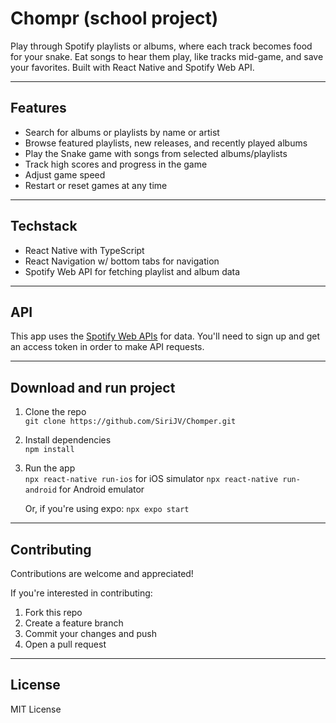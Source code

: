 # Chompr (school project)
Play through Spotify playlists or albums, where each track becomes food for your snake. Eat songs to hear them play, like tracks mid-game, and save your favorites. Built with React Native and Spotify Web API.

---

## Features

- Search for albums or playlists by name or artist
- Browse featured playlists, new releases, and recently played albums
- Play the Snake game with songs from selected albums/playlists
- Track high scores and progress in the game
- Adjust game speed
- Restart or reset games at any time

---

## Techstack

- React Native with TypeScript
- React Navigation w/ bottom tabs for navigation
- Spotify Web API for fetching playlist and album data

---

## API

This app uses the [Spotify Web APIs](https://developer.spotify.com/documentation/web-api) for data. You'll need to sign up and get an access token in order to make API requests.

---

## Download and run project

1. Clone the repo  
   `git clone https://github.com/SiriJV/Chomper.git`

2. Install dependencies  
   `npm install`

3. Run the app  
   `npx react-native run-ios` for iOS simulator
   `npx react-native run-android` for Android emulator
   
   Or, if you're using expo:
   `npx expo start`
   
---

## Contributing

Contributions are welcome and appreciated! 

If you're interested in contributing:

1. Fork this repo
2. Create a feature branch
3. Commit your changes and push
4. Open a pull request

---

## License

MIT License
